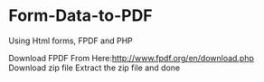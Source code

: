 # Form-Data-to-PDF
Using Html forms, FPDF and PHP

Download FPDF From Here:http://www.fpdf.org/en/download.php
Download zip file Extract the zip file and done
